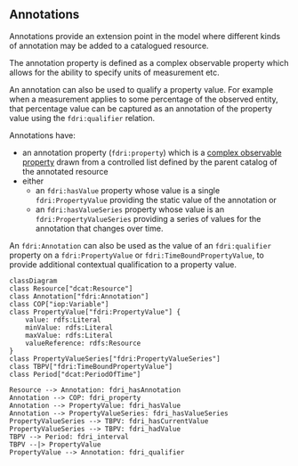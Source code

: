 ## Annotations

Annotations provide an extension point in the model where different kinds of annotation may be added to a catalogued resource.

The annotation property is defined as a complex observable property which allows for the ability to specify units of measurement etc.

An annotation can also be used to qualify a property value. For example when a measurement applies to some percentage of the observed entity, that percentage value can be captured as an annotation of the property value using the `fdri:qualifier` relation.

Annotations have:
* an annotation property (`fdri:property`) which is a [complex observable property](observations-observable-properties.md) drawn from a controlled list defined by the parent catalog of the annotated resource
* either
  * an `fdri:hasValue` property whose value is a single `fdri:PropertyValue` providing the static value of the annotation or
  * an `fdri:hasValueSeries` property whose value is an `fdri:PropertyValueSeries` providing a series of values for the annotation that changes over time. 

An `fdri:Annotation` can also be used as the value of an `fdri:qualifier` property on a `fdri:PropertyValue` or `fdri:TimeBoundPropertyValue`, to provide additional contextual qualification to a property value.
 
```mermaid
classDiagram
class Resource["dcat:Resource"]
class Annotation["fdri:Annotation"]
class COP["iop:Variable"]
class PropertyValue["fdri:PropertyValue"] {
    value: rdfs:Literal
    minValue: rdfs:Literal
    maxValue: rdfs:Literal
    valueReference: rdfs:Resource
}
class PropertyValueSeries["fdri:PropertyValueSeries"]
class TBPV["fdri:TimeBoundPropertyValue"]
class Period["dcat:PeriodOfTime"]

Resource --> Annotation: fdri_hasAnnotation
Annotation --> COP: fdri_property
Annotation --> PropertyValue: fdri_hasValue
Annotation --> PropertyValueSeries: fdri_hasValueSeries
PropertyValueSeries --> TBPV: fdri_hasCurrentValue
PropertyValueSeries --> TBPV: fdri_hadValue
TBPV --> Period: fdri_interval
TBPV --|> PropertyValue
PropertyValue --> Annotation: fdri_qualifier
```
